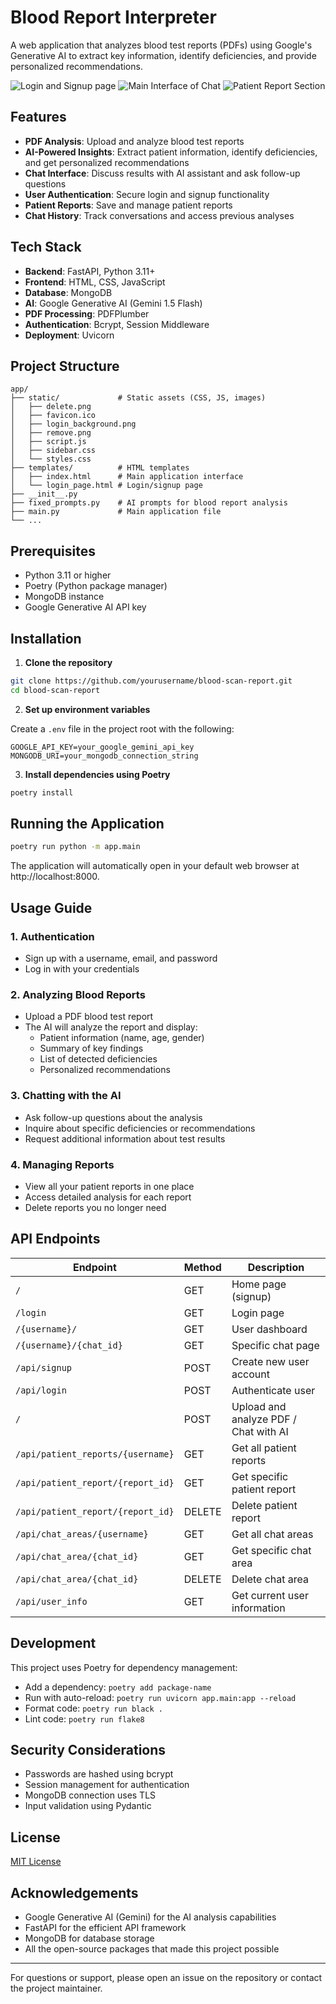 # Blood Report Interpreter

A web application that analyzes blood test reports (PDFs) using Google's Generative AI to extract key information, identify deficiencies, and provide personalized recommendations.

![Login and Signup page](./static/images/image-1.png)
![Main Interface of Chat](./static/images/image-2.png)
![Patient Report Section](./static/images/image-3.png)

## Features

- **PDF Analysis**: Upload and analyze blood test reports
- **AI-Powered Insights**: Extract patient information, identify deficiencies, and get personalized recommendations
- **Chat Interface**: Discuss results with AI assistant and ask follow-up questions
- **User Authentication**: Secure login and signup functionality
- **Patient Reports**: Save and manage patient reports
- **Chat History**: Track conversations and access previous analyses

## Tech Stack

- **Backend**: FastAPI, Python 3.11+
- **Frontend**: HTML, CSS, JavaScript
- **Database**: MongoDB
- **AI**: Google Generative AI (Gemini 1.5 Flash)
- **PDF Processing**: PDFPlumber
- **Authentication**: Bcrypt, Session Middleware
- **Deployment**: Uvicorn

## Project Structure

```
app/
├── static/             # Static assets (CSS, JS, images)
│   ├── delete.png
│   ├── favicon.ico
│   ├── login_background.png
│   ├── remove.png
│   ├── script.js
│   ├── sidebar.css
│   └── styles.css
├── templates/          # HTML templates
│   ├── index.html      # Main application interface
│   └── login_page.html # Login/signup page
├── __init__.py
├── fixed_prompts.py    # AI prompts for blood report analysis
├── main.py             # Main application file
└── ...
```

## Prerequisites

- Python 3.11 or higher
- Poetry (Python package manager)
- MongoDB instance
- Google Generative AI API key

## Installation

1. **Clone the repository**

```bash
git clone https://github.com/yourusername/blood-scan-report.git
cd blood-scan-report
```

2. **Set up environment variables**

Create a `.env` file in the project root with the following:

```
GOOGLE_API_KEY=your_google_gemini_api_key
MONGODB_URI=your_mongodb_connection_string
```

3. **Install dependencies using Poetry**

```bash
poetry install
```

## Running the Application

```bash
poetry run python -m app.main
```

The application will automatically open in your default web browser at http://localhost:8000.

## Usage Guide

### 1. Authentication

- Sign up with a username, email, and password
- Log in with your credentials

### 2. Analyzing Blood Reports

- Upload a PDF blood test report
- The AI will analyze the report and display:
  - Patient information (name, age, gender)
  - Summary of key findings
  - List of detected deficiencies
  - Personalized recommendations

### 3. Chatting with the AI

- Ask follow-up questions about the analysis
- Inquire about specific deficiencies or recommendations
- Request additional information about test results

### 4. Managing Reports

- View all your patient reports in one place
- Access detailed analysis for each report
- Delete reports you no longer need

## API Endpoints

| Endpoint | Method | Description |
|----------|--------|-------------|
| `/` | GET | Home page (signup) |
| `/login` | GET | Login page |
| `/{username}/` | GET | User dashboard |
| `/{username}/{chat_id}` | GET | Specific chat page |
| `/api/signup` | POST | Create new user account |
| `/api/login` | POST | Authenticate user |
| `/` | POST | Upload and analyze PDF / Chat with AI |
| `/api/patient_reports/{username}` | GET | Get all patient reports |
| `/api/patient_report/{report_id}` | GET | Get specific patient report |
| `/api/patient_report/{report_id}` | DELETE | Delete patient report |
| `/api/chat_areas/{username}` | GET | Get all chat areas |
| `/api/chat_area/{chat_id}` | GET | Get specific chat area |
| `/api/chat_area/{chat_id}` | DELETE | Delete chat area |
| `/api/user_info` | GET | Get current user information |

## Development

This project uses Poetry for dependency management:

- Add a dependency: `poetry add package-name`
- Run with auto-reload: `poetry run uvicorn app.main:app --reload`
- Format code: `poetry run black .`
- Lint code: `poetry run flake8`

## Security Considerations

- Passwords are hashed using bcrypt
- Session management for authentication
- MongoDB connection uses TLS
- Input validation using Pydantic

## License

[MIT License](LICENSE)

## Acknowledgements

- Google Generative AI (Gemini) for the AI analysis capabilities
- FastAPI for the efficient API framework
- MongoDB for database storage
- All the open-source packages that made this project possible

---

For questions or support, please open an issue on the repository or contact the project maintainer.
